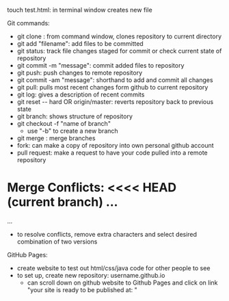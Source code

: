 touch test.html: in terminal window creates new file


Git commands:
- git clone <url>: from command window, clones repository to current directory
- git add "filename": add files to be committed
- git status: track file changes staged for commit or check current state of repository
- git commit -m "message": commit added files to repository
- git push: push changes to remote repository
- git commit -am "message": shorthand to add and commit all changes
- git pull: pulls most recent changes form github to current repository
- git log: gives a description of recent commits
- git reset -- hard <commit> OR origin/master: reverts repository back to previous state
- git branch: shows structure of repository
- git checkout -f "name of branch"
    - use "-b" to create a new branch
- git merge <name of branch to merge into current branch>: merge branches
- fork: can make a copy of repository into own personal github account
- pull request: make a request to have your code pulled into a remote repository



Merge Conflicts:
<<<< HEAD (current branch)
...
=====
...
>>>>> <conflicting commit>

- to resolve conflicts, remove extra characters and select desired combination of two versions


GitHub Pages:
- create website to test out html/css/java code for other people to see
- to set up, create new repository: username.github.io
    - can scroll down on github website to Github Pages and click on link "your site is ready to be published at: "
